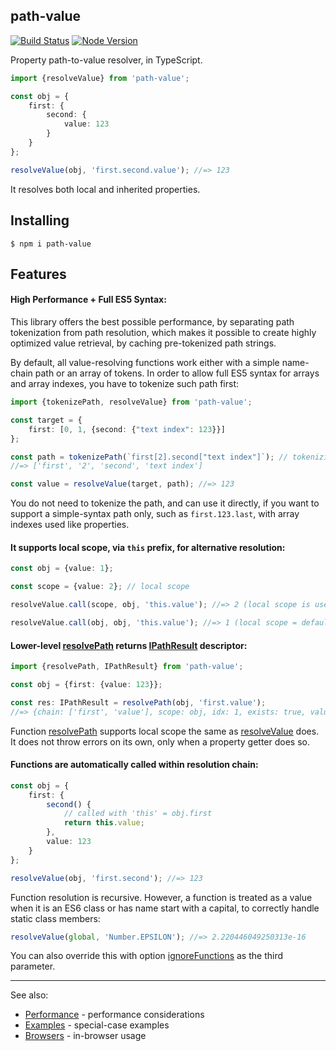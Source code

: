 path-value
----------

[![Build Status](https://github.com/vitaly-t/path-value/workflows/ci/badge.svg?branch=master)](https://github.com/vitaly-t/path-value/actions?query=workflow%3Aci+branch%3Amain)
[![Node Version](https://img.shields.io/badge/nodejs-16%20--%2022-green.svg?logo=node.js&style=flat)](https://nodejs.org)

Property path-to-value resolver, in TypeScript.

```ts
import {resolveValue} from 'path-value';

const obj = {
    first: {
        second: {
            value: 123
        }
    }
};

resolveValue(obj, 'first.second.value'); //=> 123
```

It resolves both local and inherited properties.

## Installing

```
$ npm i path-value
```

## Features

#### High Performance + Full ES5 Syntax:

This library offers the best possible performance, by separating path tokenization from path resolution,
which makes it possible to create highly optimized value retrieval, by caching pre-tokenized path strings.

By default, all value-resolving functions work either with a simple name-chain path or an array of tokens.
In order to allow full ES5 syntax for arrays and array indexes, you have to tokenize such path first:

```ts
import {tokenizePath, resolveValue} from 'path-value';

const target = {
    first: [0, 1, {second: {"text index": 123}}]
};

const path = tokenizePath(`first[2].second["text index"]`); // tokenizing verbose ES5 path
//=> ['first', '2', 'second', 'text index']

const value = resolveValue(target, path); //=> 123
```

You do not need to tokenize the path, and can use it directly, if you want to support a simple-syntax path only,
such as `first.123.last`, with array indexes used like properties.

#### It supports local scope, via `this` prefix, for alternative resolution:

```ts
const obj = {value: 1};

const scope = {value: 2}; // local scope

resolveValue.call(scope, obj, 'this.value'); //=> 2 (local scope is used)

resolveValue.call(obj, obj, 'this.value'); //=> 1 (local scope = default scope)
```

#### Lower-level [resolvePath] returns [IPathResult] descriptor:

```ts
import {resolvePath, IPathResult} from 'path-value';

const obj = {first: {value: 123}};

const res: IPathResult = resolvePath(obj, 'first.value');
//=> {chain: ['first', 'value'], scope: obj, idx: 1, exists: true, value: 123}
```

Function [resolvePath] supports local scope the same as [resolveValue] does. It does not throw errors on its own, only
when a property getter does so.

#### Functions are automatically called within resolution chain:

```ts
const obj = {
    first: {
        second() {
            // called with 'this' = obj.first
            return this.value;
        },
        value: 123
    }
};

resolveValue(obj, 'first.second'); //=> 123
```

Function resolution is recursive. However, a function is treated as a value when it is an ES6 class or has name start
with a capital, to correctly handle static class members:

```js
resolveValue(global, 'Number.EPSILON'); //=> 2.220446049250313e-16
```

You can also override this with option [ignoreFunctions] as the third parameter.

---

See also:

* [Performance](http://github.com/vitaly-t/path-value/wiki/Performance) - performance considerations
* [Examples](http://github.com/vitaly-t/path-value/wiki/Examples) - special-case examples
* [Browsers](http://github.com/vitaly-t/path-value/wiki/Browsers) - in-browser usage

[resolvePath]:https://github.com/vitaly-t/path-value/blob/main/src/parsers.ts#L17

[IPathResult]:https://github.com/vitaly-t/path-value/blob/main/src/types.ts#L74

[resolveValue]:https://github.com/vitaly-t/path-value/blob/main/src/resolvers.ts#L18

[ignoreFunctions]:https://github.com/vitaly-t/path-value/blob/main/src/types.ts#L28
